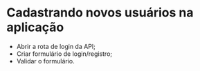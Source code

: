 # Cadastrando novos usuários na aplicação

- Abrir a rota de login da API;
- Criar formulário de login/registro;
- Validar o formulário.
